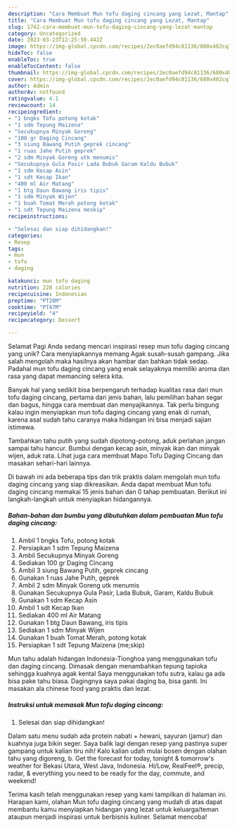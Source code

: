 ```yaml
---
description: "Cara Membuat Mun tofu daging cincang yang Lezat, Mantap"
title: "Cara Membuat Mun tofu daging cincang yang Lezat, Mantap"
slug: 1742-cara-membuat-mun-tofu-daging-cincang-yang-lezat-mantap
category: Uncategorized
date: 2023-03-23T12:25:50.442Z
image: https://img-global.cpcdn.com/recipes/2ec0aefd94c81136/680x482cq70/mun-tofu-daging-cincang-foto-resep-utama.jpg
hideToc: false
enableToc: true
enableTocContent: false
thumbnail: https://img-global.cpcdn.com/recipes/2ec0aefd94c81136/680x482cq70/mun-tofu-daging-cincang-foto-resep-utama.jpg
cover: https://img-global.cpcdn.com/recipes/2ec0aefd94c81136/680x482cq70/mun-tofu-daging-cincang-foto-resep-utama.jpg
author: Admin
authorAv: notfound
ratingvalue: 4.1
reviewcount: 14
recipeingredient:
- "1 bngks Tofu potong kotak"
- "1 sdm Tepung Maizena"
- "Secukupnya Minyak Goreng"
- "100 gr Daging Cincang"
- "3 siung Bawang Putih geprek cincang"
- "1 ruas Jahe Putih geprek"
- "2 sdm Minyak Goreng utk menumis"
- "Secukupnya Gula Pasir Lada Bubuk Garam Kaldu Bubuk"
- "1 sdm Kecap Asin"
- "1 sdt Kecap Ikan"
- "400 ml Air Matang"
- "1 btg Daun Bawang iris tipis"
- "1 sdm Minyak Wijen"
- "1 buah Tomat Merah potong kotak"
- "1 sdt Tepung Maizena meskip"
recipeinstructions:

- "Selesai dan siap dihidangkan!"
categories:
- Resep
tags:
- mun
- tofu
- daging

katakunci: mun tofu daging 
nutrition: 228 calories
recipecuisine: Indonesian
preptime: "PT20M"
cooktime: "PT47M"
recipeyield: "4"
recipecategory: Dessert

---
```



Selamat Pagi Anda sedang mencari inspirasi resep mun tofu daging cincang yang unik? Cara menyiapkannya memang Agak susah-susah gampang. Jika salah mengolah maka hasilnya akan hambar dan bahkan tidak sedap. Padahal mun tofu daging cincang yang enak selayaknya memiliki aroma dan rasa yang dapat memancing selera kita.


Banyak hal yang sedikit bisa berpengaruh terhadap kualitas rasa dari mun tofu daging cincang, pertama dari jenis bahan, lalu pemilihan bahan segar dan bagus, hingga cara membuat dan menyajikannya. Tak perlu bingung kalau ingin menyiapkan mun tofu daging cincang yang enak di rumah, karena asal sudah tahu caranya maka hidangan ini bisa menjadi sajian istimewa.

Tambahkan tahu putih yang sudah dipotong-potong, aduk perlahan jangan sampai tahu hancur. Bumbui dengan kecap asin, minyak ikan dan minyak wijen, aduk rata. Lihat juga cara membuat Mapo Tofu Daging Cincang dan masakan sehari-hari lainnya.


Di bawah ini ada beberapa tips dan trik praktis dalam mengolah mun tofu daging cincang yang siap dikreasikan. Anda dapat membuat Mun tofu daging cincang memakai 15 jenis bahan dan 0 tahap pembuatan. Berikut ini langkah-langkah untuk menyiapkan hidangannya.

<!--inarticleads1-->

##### Bahan-bahan dan bumbu yang dibutuhkan dalam pembuatan Mun tofu daging cincang:

1. Ambil 1 bngks Tofu, potong kotak
1. Persiapkan 1 sdm Tepung Maizena
1. Ambil Secukupnya Minyak Goreng
1. Sediakan 100 gr Daging Cincang
1. Ambil 3 siung Bawang Putih, geprek cincang
1. Gunakan 1 ruas Jahe Putih, geprek
1. Ambil 2 sdm Minyak Goreng utk menumis
1. Gunakan Secukupnya Gula Pasir, Lada Bubuk, Garam, Kaldu Bubuk
1. Gunakan 1 sdm Kecap Asin
1. Ambil 1 sdt Kecap Ikan
1. Sediakan 400 ml Air Matang
1. Gunakan 1 btg Daun Bawang, iris tipis
1. Sediakan 1 sdm Minyak Wijen
1. Gunakan 1 buah Tomat Merah, potong kotak
1. Persiapkan 1 sdt Tepung Maizena (me;skip)


Mun tahu adalah hidangan Indonesia-Tionghoa yang menggunakan tofu dan daging cincang. Dimasak dengan menambahkan tepung tapioka sehingga kuahnya agak kental Saya menggunakan tofu sutra, kalau ga ada bisa pake tahu biasa. Dagingnya saya pakai daging ba, bisa ganti. Ini masakan ala chinese food yang praktis dan lezat. 

<!--inarticleads2-->

##### Instruksi untuk memasak Mun tofu daging cincang:


1. Selesai dan siap dihidangkan!

Dalam satu menu sudah ada protein nabati + hewani, sayuran (jamur) dan kuahnya juga bikin seger. Saya balik lagi dengan resep yang pastinya super gampang untuk kalian tiru nih! Kalo kalian udah mulai bosen dengan olahan tahu yang digoreng, b. Get the forecast for today, tonight &amp; tomorrow&#39;s weather for Bekasi Utara, West Java, Indonesia. Hi/Low, RealFeel®, precip, radar, &amp; everything you need to be ready for the day, commute, and weekend! 

Terima kasih telah menggunakan resep yang kami tampilkan di halaman ini. Harapan kami, olahan Mun tofu daging cincang yang mudah di atas dapat membantu kamu menyiapkan hidangan yang lezat untuk keluarga/teman ataupun menjadi inspirasi untuk berbisnis kuliner. Selamat mencoba!
